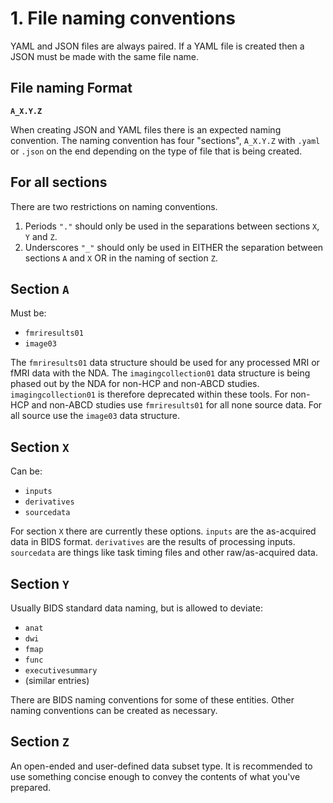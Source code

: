 # 1. File naming conventions

YAML and JSON files are always paired. If a YAML file is created then a JSON must be made with the same file name.

## File naming Format

**`A_X.Y.Z`**

When creating JSON and YAML files there is an expected naming convention.  The naming convention has four "sections", `A_X.Y.Z` with `.yaml` or `.json` on the end depending on the type of file that is being created.

## For all sections

There are two restrictions on naming conventions.

1. Periods `"."` should only be used in the separations between sections `X`, `Y` and `Z`.
2. Underscores `"_"` should only be used in EITHER the separation between sections `A` and `X` OR in the naming of section `Z`.

## Section `A`

Must be:

* `fmriresults01`
* `image03`

The `fmriresults01` data structure should be used for any processed MRI or fMRI data with the NDA.  The `imagingcollection01` data structure is being phased out by the NDA for non-HCP and non-ABCD studies.  `imagingcollection01` is therefore deprecated within these tools. For non-HCP and non-ABCD studies use `fmriresults01` for all none source data. For all source use the `image03` data structure.

## Section `X`

Can be:

* `inputs`
* `derivatives`
* `sourcedata`

For section `X` there are currently these options.  `inputs` are the as-acquired data in BIDS format.  `derivatives` are the results of processing inputs.  `sourcedata` are things like task timing files and other raw/as-acquired data.

## Section `Y`

Usually BIDS standard data naming, but is allowed to deviate:

* `anat`
* `dwi`
* `fmap`
* `func`
* `executivesummary`
* (similar entries)

There are BIDS naming conventions for some of these entities.  Other naming conventions can be created as necessary.

## Section `Z`

An open-ended and user-defined data subset type.  It is recommended to use something concise enough to convey the contents of what you've prepared.
